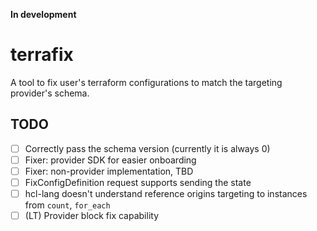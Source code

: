 **In development**

# terrafix

A tool to fix user's terraform configurations to match the targeting provider's schema.

## TODO

- [ ] Correctly pass the schema version (currently it is always 0)
- [ ] Fixer: provider SDK for easier onboarding
- [ ] Fixer: non-provider implementation, TBD
- [ ] FixConfigDefinition request supports sending the state
- [ ] hcl-lang doesn't understand reference origins targeting to instances from `count`, `for_each`
- [ ] (LT) Provider block fix capability
